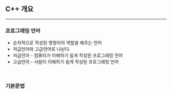 ## C++ 개요
---

### __프로그래밍 언어__
+ 순차적으로 작성된 명령어의 역할을 해주는 언어 <br>
+ 저급언어와 고급언어로 나뉜다.
+ 저급언어 - 컴퓨터가 이해하기 쉽게 작성된 프로그래밍 언어
+ 고급언어 - 사람이 이해하기 쉽게 작성된 프로그래밍 언어

<br>

### __기본문법__

<br>
